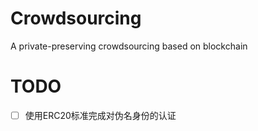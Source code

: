 # Crowdsourcing

A private-preserving crowdsourcing based on blockchain

# TODO

- [ ] 使用ERC20标准完成对伪名身份的认证